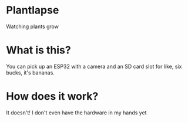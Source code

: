 
# Plantlapse

Watching plants grow


# What is this?

You can pick up an ESP32 with a camera and an SD card slot for like, six bucks, it's bananas.

# How does it work?

It doesn't! I don't even have the hardware in my hands yet